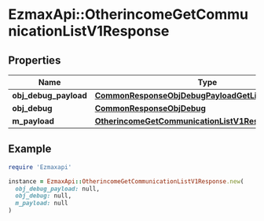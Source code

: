 # EzmaxApi::OtherincomeGetCommunicationListV1Response

## Properties

| Name | Type | Description | Notes |
| ---- | ---- | ----------- | ----- |
| **obj_debug_payload** | [**CommonResponseObjDebugPayloadGetList**](CommonResponseObjDebugPayloadGetList.md) |  |  |
| **obj_debug** | [**CommonResponseObjDebug**](CommonResponseObjDebug.md) |  | [optional] |
| **m_payload** | [**OtherincomeGetCommunicationListV1ResponseMPayload**](OtherincomeGetCommunicationListV1ResponseMPayload.md) |  |  |

## Example

```ruby
require 'Ezmaxapi'

instance = EzmaxApi::OtherincomeGetCommunicationListV1Response.new(
  obj_debug_payload: null,
  obj_debug: null,
  m_payload: null
)
```

